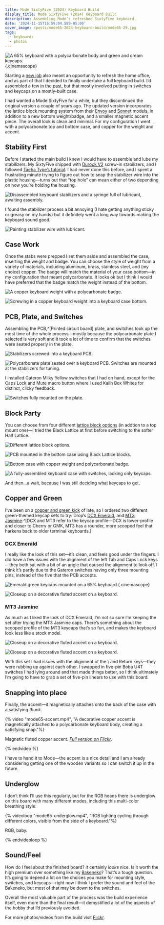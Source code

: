 ```yaml
---
title: Mode SixtyFive (2024) Keyboard Build
display_title: Mode SixtyFive (2024) Keyboard Build
description: Assembling Mode’s refreshed SixtyFive keyboard.
date: '2024-11-15T16:59:04.589-05:00'
cover_image: /posts/mode65-2024-keyboard-build/mode65-29.jpg
tags:
  - keyboards
  - photos
---
```


![A 65% keyboard with a polycarbonate body and green and cream keycaps.](mode65-29.jpg "Mode SixtyFive with polycarbonate body, fluted copper accent, and Drop MT3 Jasmine keycaps"){.cinemascope}

Starting a [new job](/posts/hello-upstatement) also meant an opportunity to refresh the home office, and as part of that I decided to finally undertake a full keyboard build. I’d assembled a few [in the past](/tags/keyboards/), but that mostly involved putting in switches and keycaps on a mostly-built case.

I had wanted a Mode SixtyFive for a while, but they discontinued the original version a couple of years ago. The updated version incorporates the lattice block mounting system from their [Envoy](https://modedesigns.com/pages/envoy) and [Sonnet](https://modedesigns.com/pages/sonnet) models, in addition to a new bottom weight/badge, and a smaller magnetic accent piece. The overall look is clean and minimal. For my configuration I went with a polycarbonate top and bottom case, and copper for the weight and accent.

## Stability First

Before I started the main build I knew I would have to assemble and lube my stabilizers. My SixtyFive shipped with [Durock V2](https://modedesigns.com/products/durock-v2-stabilizers) screw-in stabilizers, and I followed [Taeha Type’s tutorial](https://www.youtube.com/watch?v=usNx1_d0HbQ). I had never done this before, and I spent a frustrating minute trying to figure out how to snap the stabilizer wire into the plastic housing—turns out that “top hole” can mean either of two depending on how you’re holding the housing. 

![Disassembled keyboard stabilizers and a syringe full of lubricant, awaiting assembly.](mode65-1.jpg)

I found the stabilizer process a bit annoying (I hate getting anything sticky or greasy on my hands) but it definitely went a long way towards making the keyboard sound good.

![Painting stabilizer wire with lubricant.](mode65-2.jpg)

## Case Work

Once the stabs were prepped I set them aside and assembled the case, inserting the weight and badge. You can choose the style of weight from a variety of materials, including aluminum, brass, stainless steel, and (my choice) copper. The badge will match the material of your case bottom—in my configuration that meant polycarbonate. It looks ok but I think I would have preferred that the badge match the weight instead of the bottom.

![A copper keyboard weight with a polycarbonate badge.](mode65-10.jpg)

![Screwing in a copper keyboard weight into a keyboard case bottom.](mode65-11.jpg)

## PCB, Plate, and Switches

Assembling the PCB,^[Printed circuit board] plate, and switches took up the most time of the whole process—mostly because the polycarbonate plate I selected is very soft and it took a lot of time to confirm that the switches were seated properly in the plate. 

![Stabilizers screwed into a keyboard PCB.](mode65-14.jpg "Stabilizers screwed into the PCB")

![Polycarbonate plate seated over a keyboard PCB. Switches are mounted at the stabilizers for tuning.](mode65-15.jpg "I tested the stabilizers at this point, and ended up re-lubing the one for the Return key because it was scratchy.")

I installed Gateron Milky Yellow switches that I had on hand, except for the Caps Lock and Mute macro button where I used Kailh Box Whites for distinct, clicky feedback.

![Switches fully mounted on the plate.](mode65-17.jpg)

## Block Party

You can choose from four different [lattice block options](https://modedesigns.com/pages/sixtyfive#shopify-section-template--14873730154578__info_tabs_fDgFr4) (in addtion to a top mount one)—I tried the Black Lattice at first before switching to the softer Half Lattice.

![Different lattice block options.](mode65-18.jpg "Mounting block options")

![PCB mounted in the bottom case using Black Lattice blocks.](mode65-19.jpg "PCB mounted in the bottom case using Black Lattice blocks.")

![Bottom case with copper weight and polycarbonate badge.](mode65-20.jpg "Weight and badge")

![A fully-assembled keyboard case with switches, lacking only keycaps.](mode65-21.jpg "Fully assembled case, waiting for keycaps.")

And then…a wait, because I was still deciding what keycaps to get.

## Copper and Green

I’ve been on a [copper and green kick](/posts/studio-neat-mark-one-mix-and-match) of late, so I ordered two different green-themed keycap sets to try: Drop’s [DCX Emerald](https://drop.com/buy/drop-dcx-emerald-keycap-set), and [MT3 Jasmine](https://drop.com/buy/drop-mt3-jasmine-keycap-set).^[DCX and MT3 refer to the keycap profile—DCX is lower-profile and closer to Cherry or GMK, MT3 has a rounder, more scooped feel that harkens back to older terminal keyboards.]

### DCX Emerald

I really like the look of this set—it’s clean, and feels good under the fingers. I did have a few issues with the alignment of the left Tab and Caps Lock keys—they both sat with a bit of an angle that caused the alignment to look off. I think it’s partly due to the Gateron switches having only three mounting pins, instead of the five that the PCB accepts.

![Emerald green keycaps mounted on a 65% keyboard.](mode65-24.jpg){.cinemascope}


![Closeup on a decorative fluted accent on a keyboard.](mode65-25.jpg "That deep green *does* look great paired with the copper accent")


### MT3 Jasmine 

As much as I liked the look of DCX Emerald, I’m not so sure I’m keeping the set after trying the MT3 Jasmine caps. There’s something about the scooped profile of the MT3 keycaps that’s so fun, and makes the keyboard look less like a stock model. 

![Closeup on a decorative fluted accent on a keyboard.](mode65-28.jpg)

![Closeup on a decorative fluted accent on a keyboard.](mode65-30.jpg)

With this set I had issues with the alignment of the \ and Return keys—they were rubbing up against each other. I swapped in five-pin Boba U4T switches I had lying around and that made things better, so I think ultimately I’m going to have to grab a set of five-pin linears to use with this board.


## Snapping into place

Finally, the accent—it magnetically attaches onto the back of the case with a satisfying *thunk*.

{% video "mode65-accent.mp4", "A decorative copper accent is magnetically attached to a polycarbonate keyboard body, creating a satisfying snap."%}

Magnetic fluted copper accent. [*Full version on Flickr*](https://flic.kr/p/2quabVT).

{% endvideo %}

I have to hand it to Mode—the accent is a nice detail and I am already considering getting one of the wooden variants so I can switch it up in the future.

## Underglow

I don’t think I’ll use this regularly, but for the RGB heads there is underglow on this board with many different modes, including this multi-color breathing style:

{% videoloop "mode65-underglow.mp4", "RGB lighting cycling through different colors, visible from the side of a keyboard."%}

RGB, baby.

{% endvideoloop %}

## Sound/Feel

How do I feel about the finished board? It certainly *looks* nice. Is it worth the high premium over something like my [Bakeneko](/posts/bakeneko65/)? That’s a tough question. It’s going to depend a lot on the choices you make for mounting style, switches, and keycaps—right now I think I prefer the sound and feel of the Bakeneko, but most of that may be down to the switches.

Overall the most valuable part of the process was the build experience itself, even more than the final result—it demystified a lot of the aspects of the hobby that I’d previously avoided.

For more photos/videos from the build visit [Flickr](https://flickr.com/photos/dirtystylus/albums/72177720321938842). 
